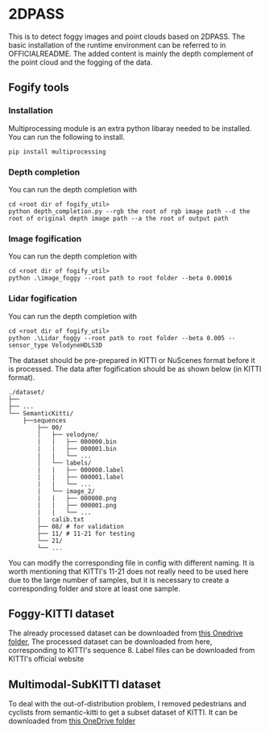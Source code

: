 # 2DPASS

This is to detect foggy images and point clouds based on 2DPASS. The basic installation of the runtime environment can be referred to in OFFICIALREADME. The added content is mainly the depth complement of the point cloud and the fogging of the data.


## Fogify tools
### Installation

Multiprocessing module is an extra python libaray needed to be installed. You can run the following to install.
```shell script 
pip install multiprocessing
```


### Depth completion
You can run the depth completion with
```shell script
cd <root dir of fogify_util>
python depth_completion.py --rgb the root of rgb image path --d the root of original depth image path --a the root of output path
```

### Image fogification
You can run the depth completion with
```shell script
cd <root dir of fogify_util>
python .\image_foggy --root path to root folder --beta 0.00016 
```

### Lidar fogification
You can run the depth completion with
```shell script
cd <root dir of fogify_util>
python .\Lidar_foggy --root path to root folder --beta 0.005 --sensor_type VelodyneHDLS3D
```
The dataset should be pre-prepared in KITTI or NuScenes format before it is processed. The data after fogification should be as shown below (in KITTI format).
```
./dataset/
├── 
├── ...
└── SemanticKitti/
    ├──sequences
        ├── 00/           
        │   ├── velodyne/	
        |   |	├── 000000.bin
        |   |	├── 000001.bin
        |   |	└── ...
        │   └── labels/ 
        |   |   ├── 000000.label
        |   |   ├── 000001.label
        |   |   └── ...
        |   └── image_2/ 
        |   |   ├── 000000.png
        |   |   ├── 000001.png
        |   |   └── ...
        |   calib.txt
        ├── 08/ # for validation
        ├── 11/ # 11-21 for testing
        └── 21/
	    └── ...
```
You can modify the corresponding file in config with different naming. It is worth mentioning that KITTI's 11-21 does not really need to be used here due to the large number of samples, but it is necessary to create a corresponding folder and store at least one sample.


## Foggy-KITTI dataset

The already processed dataset can be downloaded from [this Onedrive folder](https://nusu-my.sharepoint.com/:f:/r/personal/e1011066_u_nus_edu/Documents/Foggy-KITTI?csf=1&web=1&e=hQbVjW), The processed dataset can be downloaded from here, corresponding to KITTI's sequence 8. Label files can be downloaded from KITTI's official website

## Multimodal-SubKITTI dataset

To deal with the out-of-distribution problem, I removed pedestrians and cyclists from semantic-kitti to get a subset dataset of KITTI. It can be downloaded from [this OneDrive folder](https://nusu-my.sharepoint.com/:f:/r/personal/e1011066_u_nus_edu/Documents/KITTI?csf=1&web=1&e=8T5OUG)
